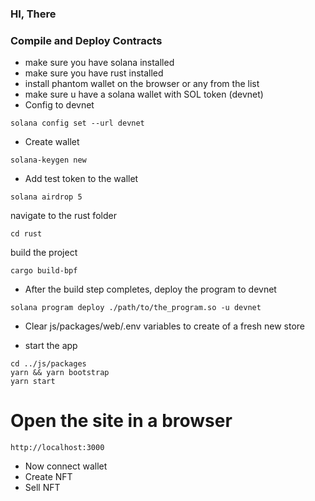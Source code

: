 ### HI, There

### Compile and Deploy Contracts

- make sure you have solana installed
- make sure you have rust installed
- install phantom wallet on the browser or any from the list
- make sure u have a solana wallet with SOL token (devnet)
- Config to devnet

```
solana config set --url devnet
```

- Create wallet

```
solana-keygen new
```

- Add test token to the wallet

```
solana airdrop 5
```

navigate to the rust folder

```
cd rust
```

build the project

```
cargo build-bpf
```

- After the build step completes, deploy the program to devnet

```
solana program deploy ./path/to/the_program.so -u devnet
```

- Clear js/packages/web/.env variables to create of a fresh new store

- start the app

```
cd ../js/packages
yarn && yarn bootstrap
yarn start
```

# Open the site in a browser

```
http://localhost:3000
```

- Now connect wallet
- Create NFT
- Sell NFT
